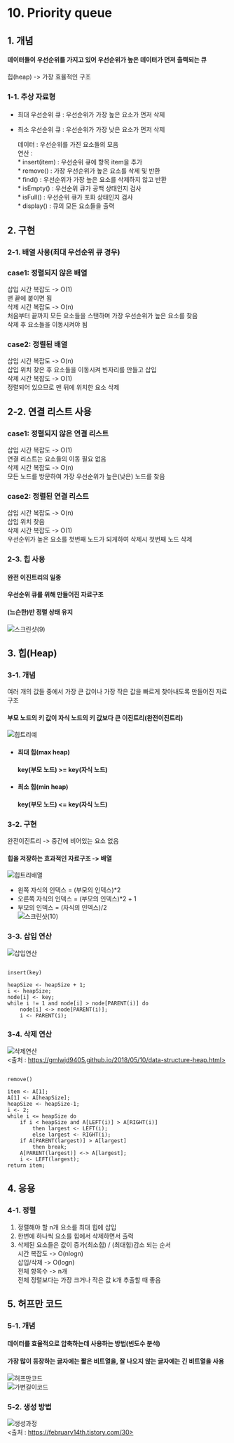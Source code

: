 # 10. Priority queue

## 1. 개념
#### 데이터들이 우선순위를 가지고 있어 우선순위가 높은 데이터가 먼저 출력되는 큐
힙(heap) -> 가장 효율적인 구조  
### 1-1. 추상 자료형
####
* 최대 우선순위 큐 : 우선순위가 가장 높은 요소가 먼저 삭제  
* 최소 우선순위 큐 : 우선순위가 가장 낮은 요소가 먼저 삭제  

    데이터 : 우선순위를 가진 요소들의 모음  
    연산 :  
        * insert(item) : 우선순위 큐에 항목 item을 추가  
        * remove() : 가장 우선순위가 높은 요소를 삭제 및 반환  
        * find() : 우선순위가 가장 높은 요소를 삭제하지 않고 반환  
        * isEmpty() : 우선순위 큐가 공백 상태인지 검사  
        * isFull() : 우선순위 큐가 포화 상태인지 검사  
        * display() : 큐의 모든 요소들을 출력

## 2. 구현
### 2-1. 배열 사용(최대 우선순위 큐 경우)
### case1: 정렬되지 않은 배열
삽입 시간 복잡도 -> O(1)  
    맨 끝에 붙이면 됨  
삭제 시간 복잡도 -> O(n)  
    처음부터 끝까지 모든 요소들을 스탠하며 가장 우선순위가 높은 요소를 찾음  
    삭제 후 요소들을 이동시켜야 됨  
### case2: 정렬된 배열
삽입 시간 복잡도 -> O(n)  
    삽입 위치 찾은 후 요소들을 이동시켜 빈자리를 만들고 삽입  
삭제 시간 복잡도 -> O(1)  
    정렬되어 있으므로 맨 뒤에 위치한 요소 삭제  
## 2-2. 연결 리스트 사용
### case1: 정렬되지 않은 연결 리스트
삽입 시간 복잡도 -> O(1)  
    연결 리스트는 요소들의 이동 필요 없음  
삭제 시간 복잡도 -> O(n)  
    모든 노드를 방문하여 가장 우선순위가 높은(낮은) 노드를 찾음  
### case2: 정렬된 연결 리스트
삽입 시간 복잡도 -> O(n)  
    삽입 위치 찾음  
삭제 시간 복잡도 -> O(1)  
    우선순위가 높은 요소를 첫번째 노드가 되게하여 삭제시 첫번째 노드 삭제  
### 2-3. 힙 사용
#### 완전 이진트리의 일종
#### 우선순위 큐를 위해 만들어진 자료구조
#### (느슨한)반 정렬 상태 유지 
![스크린샷(9)](https://user-images.githubusercontent.com/31130917/104319470-4208f900-5524-11eb-9f39-bd8781524d29.png)  

## 3. 힙(Heap)
### 3-1. 개념
여러 개의 값들 중에서 가장 큰 값이나 가장 작은 값을 빠르게 찾아내도록 만들어진 자료 구조  
#### 부모 노드의 키 값이 자식 노드의 키 값보다 큰 이진트리(완전이진트리)
![힙트리예](https://user-images.githubusercontent.com/31130917/104337406-ce251b80-5538-11eb-938f-63bdf1ee1caf.png)  
* #### 최대 힙(max heap)
    #### key(부모 노드) >= key(자식 노드)  
* #### 최소 힙(min heap)  
    #### key(부모 노드) <= key(자식 노드)  
### 3-2. 구현
완전이진트리 -> 중간에 비어있는 요소 없음
#### 힙을 저장하는 효과적인 자료구조 -> 배열  
![힙트리배열](https://user-images.githubusercontent.com/31130917/104338384-cd40b980-5539-11eb-866f-0edb4c47b929.png)  
* 왼쪽 자식의 인덱스 = (부모의 인덱스)*2  
* 오른쪽 자식의 인덱스 = (부모의 인덱스)*2 + 1  
* 부모의 인덱스 = (자식의 인덱스)/2  
![스크린샷(10)](https://user-images.githubusercontent.com/31130917/104339584-180f0100-553b-11eb-9a24-8003af2ae802.png)  
### 3-3. 삽입 연산  
![삽입연산](https://user-images.githubusercontent.com/31130917/104342737-7f7a8000-553e-11eb-9f00-3bc7dd42f672.png)  
<pre><code>
insert(key)  
  
heapSize <- heapSize + 1;  
i <- heapSize;  
node[i] <- key;  
while i != 1 and node[i] > node[PARENT(i)] do  
    node[i] <-> node[PARENT(i)];  
    i <- PARENT(i);
</code></pre>  
### 3-4. 삭제 연산  
![삭제연산](https://user-images.githubusercontent.com/31130917/104343569-6d4d1180-553f-11eb-940a-225adaef0748.png)  
<출처 : https://gmlwjd9405.github.io/2018/05/10/data-structure-heap.html>  
<pre><code>
remove()  
  
item <- A[1];  
A[1] <- A[heapSize];  
heapSize <- heapSize-1;  
i <- 2;  
while i <= heapSize do  
    if i < heapSize and A[LEFT(i)] > A[RIGHT(i)]  
        then largest <- LEFT(i);  
        else largest <- RIGHT(i);  
    if A[PARENT(largest)] > A[largest]  
        then break;  
    A[PARENT(largest)] <-> A[largest];  
    i <- LEFT(largest);  
return item;
</code></pre>  

## 4. 응용
### 4-1. 정렬
1. 정렬해야 할 n개 요소를 최대 힙에 삽입  
2. 한번에 하나씩 요소를 힙에서 삭제하면서 출력  
3. 삭제된 요소들은 값이 증가(최소힙) / (최대힙)감소 되는 순서  
시간 복잡도 -> O(nlogn)  
삽입/삭제 -> O(logn)  
전체 항목수 -> n개  
전체 정렬보다는 가장 크거나 작은 값 k개 추출할 때 좋음  

## 5. 허프만 코드  
### 5-1. 개념  
#### 데이터를 효율적으로 압축하는데 사용하는 방법(빈도수 분석)  
#### 가장 많이 등장하는 글자에는 짧은 비트열을, 잘 나오지 않는 글자에는 긴 비트열을 사용  
![허프만코드](https://user-images.githubusercontent.com/31130917/104349171-ecdddf00-5545-11eb-8fbf-47bb2371cef7.jpg)  
![가변길이코드](https://user-images.githubusercontent.com/31130917/104349452-4940fe80-5546-11eb-8532-e2ccd2d1e34d.jpg)  
### 5-2. 생성 방법  
![생성과정](https://user-images.githubusercontent.com/31130917/104349568-71306200-5546-11eb-951e-e301f9e1bc4c.jpg)  
<출처 : https://february14th.tistory.com/30>
